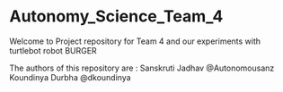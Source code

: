 # Autonomy_Science_Team_4
Welcome to Project repository for Team 4 and our experiments with turtlebot robot BURGER


The authors  of this repository are :
Sanskruti Jadhav @Autonomousanz
Koundinya Durbha @dkoundinya
